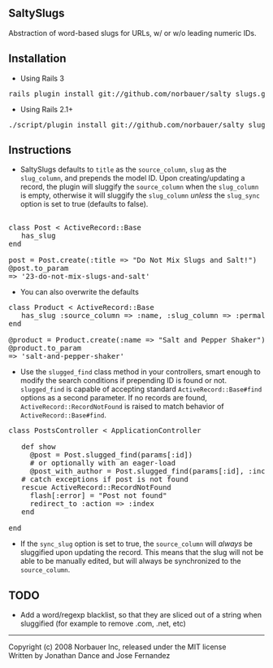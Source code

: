 ## SaltySlugs

 Abstraction of word-based slugs for URLs, w/ or w/o leading numeric IDs.
 
## Installation

* Using Rails 3

<pre>
rails plugin install git://github.com/norbauer/salty_slugs.git
</pre>


* Using Rails 2.1+

<pre>
./script/plugin install git://github.com/norbauer/salty_slugs.git
</pre>

## Instructions

* SaltySlugs defaults to `title` as the `source_column`, `slug` as the `slug_column`, and prepends the model ID. Upon creating/updating a record, the plugin will sluggify the `source_column` when the `slug_column` is empty, otherwise it will sluggify the `slug_column` _unless_ the `slug_sync` option is set to true (defaults to false).

<pre> 
class Post < ActiveRecord::Base
   has_slug
end
 
post = Post.create(:title => "Do Not Mix Slugs and Salt!")
@post.to_param
=> '23-do-not-mix-slugs-and-salt'
</pre>

* You can also overwrite the defaults

<pre>
class Product < ActiveRecord::Base
   has_slug :source_column => :name, :slug_column => :permalink, :prepend_id => false
end
 
@product = Product.create(:name => "Salt and Pepper Shaker")
@product.to_param
=> 'salt-and-pepper-shaker'
</pre>
 
* Use the `slugged_find` class method in your controllers, smart enough to modify the search conditions if prepending ID is found or not. `slugged_find` is capable of accepting standard `ActiveRecord::Base#find` options as a second parameter. If no records are found, `ActiveRecord::RecordNotFound` is raised to match behavior of `ActiveRecord::Base#find`.

<pre>
class PostsController < ApplicationController

   def show
     @post = Post.slugged_find(params[:id])
     # or optionally with an eager-load
     @post_with_author = Post.slugged_find(params[:id], :include => :author)
   # catch exceptions if post is not found
   rescue ActiveRecord::RecordNotFound
     flash[:error] = "Post not found"
     redirect_to :action => :index
   end
   
end
</pre>

* If the `sync_slug` option is set to true, the `source_column` will _always_ be sluggified upon updating the record.  This means that the slug will not be able to be manually edited, but will always be synchronized to the `source_column`.

## TODO

* Add a word/regexp blacklist, so that they are sliced out of a string when sluggified (for example to remove .com, .net, etc)

---
Copyright (c) 2008 Norbauer Inc, released under the MIT license
<br/>Written by Jonathan Dance and Jose Fernandez
